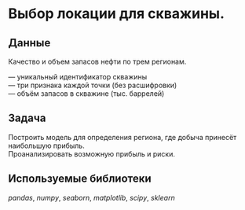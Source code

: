 # Выбор локации для скважины.


## Данные

Качество и объем запасов нефти по трем регионам.   

— уникальный идентификатор скважины  
— три признака каждой точки (без расшифровки)  
— объём запасов в скважине (тыс. баррелей)  

## Задача

Построить модель для определения региона, где добыча принесёт наибольшую прибыль.  
Проанализировать возможную прибыль и риски.       

## Используемые библиотеки
 *pandas*, *numpy*, *seaborn*, *matplotlib*, *scipy*, *sklearn*   
